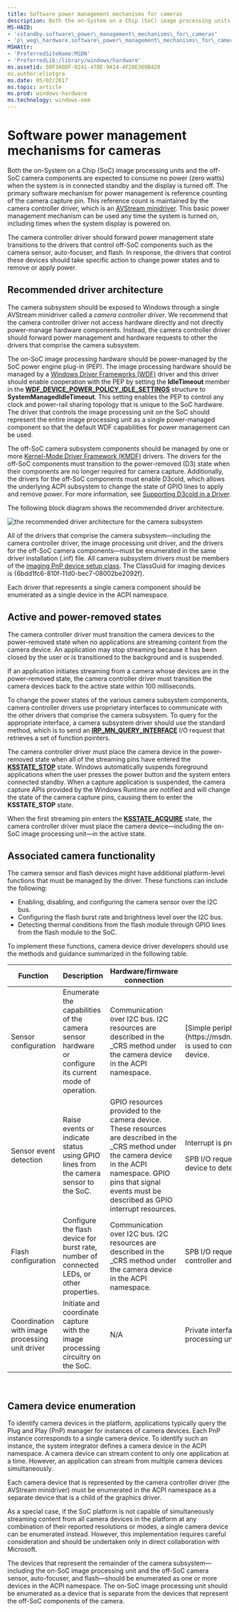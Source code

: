 ```yaml
---
title: Software power management mechanisms for cameras
description: Both the on-System on a Chip (SoC) image processing units and the off-SoC camera components are expected to consume no power (zero watts) when the system is in connected standby and the display is turned off.
MS-HAID:
- 'cstandby.software\_power\_management\_mechanisms\_for\_cameras'
- 'p\_weg\_hardware.software\_power\_management\_mechanisms\_for\_cameras'
MSHAttr:
- 'PreferredSiteName:MSDN'
- 'PreferredLib:/library/windows/hardware'
ms.assetid: 50F3A0DF-9241-478E-9A14-4F20E369B420
ms.author:eliotgra
ms.date: 05/02/2017
ms.topic: article
ms.prod: windows-hardware
ms.technology: windows-oem
---
```


# Software power management mechanisms for cameras


Both the on-System on a Chip (SoC) image processing units and the off-SoC camera components are expected to consume no power (zero watts) when the system is in connected standby and the display is turned off. The primary software mechanism for power management is reference counting of the camera capture pin. This reference count is maintained by the camera controller driver, which is an [AVStream minidriver](https://msdn.microsoft.com/library/windows/hardware/ff554240). This basic power management mechanism can be used any time the system is turned on, including times when the system display is powered on.

The camera controller driver should forward power management state transitions to the drivers that control off-SoC components such as the camera sensor, auto-focuser, and flash. In response, the drivers that control these devices should take specific action to change power states and to remove or apply power.

## Recommended driver architecture


The camera subsystem should be exposed to Windows through a single AVStream minidriver called a *camera controller driver*. We recommend that the camera controller driver not access hardware directly and not directly power-manage hardware components. Instead, the camera controller driver should forward power management and hardware requests to other the drivers that comprise the camera subsystem.

The on-SoC image processing hardware should be power-managed by the SoC power engine plug-in (PEP). The image processing hardware should be managed by a [Windows Driver Frameworks (WDF)](https://msdn.microsoft.com/library/windows/hardware/ff557565) driver and this driver should enable cooperation with the PEP by setting the **IdleTimeout** member in the [**WDF\_DEVICE\_POWER\_POLICY\_IDLE\_SETTINGS**](https://msdn.microsoft.com/library/windows/hardware/ff551270) structure to **SystemManagedIdleTimeout**. This setting enables the PEP to control any clock and power-rail sharing topology that is unique to the SoC hardware. The driver that controls the image processing unit on the SoC should represent the entire image processing unit as a single power-managed component so that the default WDF capabilities for power management can be used.

The off-SoC camera subsystem components should be managed by one or more [Kernel-Mode Driver Framework (KMDF)](https://msdn.microsoft.com/library/windows/hardware/ff557565) drivers. The drivers for the off-SoC components must transition to the power-removed (D3) state when their components are no longer required for camera capture. Additionally, the drivers for the off-SoC components must enable D3cold, which allows the underlying ACPI subsystem to change the state of GPIO lines to apply and remove power. For more information, see [Supporting D3cold in a Driver](https://msdn.microsoft.com/library/windows/hardware/hh967717).

The following block diagram shows the recommended driver architecture.

![the recommended driver architecture for the camera subsystem](../images/campower3.png)

All of the drivers that comprise the camera subsystem—including the camera controller driver, the image processing unit driver, and the drivers for the off-SoC camera components—must be enumerated in the same driver installation (.inf) file. All camera subsystem drivers must be members of the [imaging PnP device setup class](https://msdn.microsoft.com/library/windows/hardware/ff542682). The ClassGuid for imaging devices is {6bdd1fc6-810f-11d0-bec7-08002be2092f}.

Each driver that represents a single camera component should be enumerated as a single device in the ACPI namespace.

## Active and power-removed states


The camera controller driver must transition the camera devices to the power-removed state when no applications are streaming content from the camera device. An application may stop streaming because it has been closed by the user or is transitioned to the background and is suspended.

If an application initiates streaming from a camera whose devices are in the power-removed state, the camera controller driver must transition the camera devices back to the active state within 100 milliseconds.

To change the power states of the various camera subsystem components, camera controller drivers use proprietary interfaces to communicate with the other drivers that comprise the camera subsystem. To query for the appropriate interface, a camera subsystem driver should use the standard method, which is to send an [**IRP\_MN\_QUERY\_INTERFACE**](https://msdn.microsoft.com/library/windows/hardware/ff551687) I/O request that retrieves a set of function pointers.

The camera controller driver must place the camera device in the power-removed state when all of the streaming pins have entered the [**KSSTATE\_STOP**](https://msdn.microsoft.com/library/windows/hardware/ff566856) state. Windows automatically suspends foreground applications when the user presses the power button and the system enters connected standby. When a capture application is suspended, the camera capture APIs provided by the Windows Runtime are notified and will change the state of the camera capture pins, causing them to enter the **KSSTATE\_STOP** state.

When the first streaming pin enters the [**KSSTATE\_ACQUIRE**](https://msdn.microsoft.com/library/windows/hardware/ff566856) state, the camera controller driver must place the camera device—including the on-SoC image processing unit—in the active state.

## Associated camera functionality


The camera sensor and flash devices might have additional platform-level functions that must be managed by the driver. These functions can include the following:

-   Enabling, disabling, and configuring the camera sensor over the I2C bus.
-   Configuring the flash burst rate and brightness level over the I2C bus.
-   Detecting thermal conditions from the flash module through GPIO lines from the flash module to the SoC.

To implement these functions, camera device driver developers should use the methods and guidance summarized in the following table.

<table>
<colgroup>
<col width="25%" />
<col width="25%" />
<col width="25%" />
<col width="25%" />
</colgroup>
<thead>
<tr class="header">
<th>Function</th>
<th>Description</th>
<th>Hardware/firmware connection</th>
<th>Software mechanism</th>
</tr>
</thead>
<tbody>
<tr class="odd">
<td>Sensor configuration</td>
<td>Enumerate the capabilities of the camera sensor hardware or configure its current mode of operation.</td>
<td>Communication over I2C bus. I2C resources are described in the _CRS method under the camera device in the ACPI namespace.</td>
<td><p>[Simple peripheral bus (SPB) input/output (I/O) request interface](https://msdn.microsoft.com/library/windows/hardware/hh698227) is used to communicate with I2C host controller and camera sensor device.</p></td>
</tr>
<tr class="even">
<td>Sensor event detection</td>
<td>Raise events or indicate status using GPIO lines from the camera sensor to the SoC.</td>
<td>GPIO resources provided to the camera device. These resources are described in the _CRS method under the camera device in the ACPI namespace. GPIO pins that signal events must be described as GPIO interrupt resources.</td>
<td><p>Interrupt is processed by driver in response to GPIO event.</p>
<p>SPB I/O request interface is used to communicate with sensor device to determine the cause of the interrupt.</p></td>
</tr>
<tr class="odd">
<td>Flash configuration</td>
<td>Configure the flash device for burst rate, number of connected LEDs, or other properties.</td>
<td>Communication over I2C bus. I2C resources are described in the _CRS method under the camera device in the ACPI namespace.</td>
<td><p>SPB I/O request interface is used to communicate with I2C host controller and camera sensor device.</p></td>
</tr>
<tr class="even">
<td>Coordination with image processing unit driver</td>
<td>Initiate and coordinate capture with the image processing circuitry on the SoC.</td>
<td>N/A</td>
<td><p>Private interface is exposed by the driver that manages the image processing units.</p></td>
</tr>
</tbody>
</table>

 

## Camera device enumeration


To identify camera devices in the platform, applications typically query the Plug and Play (PnP) manager for instances of camera devices. Each PnP instance corresponds to a single camera device. To identify such an instance, the system integrator defines a camera device in the ACPI namespace. A camera device can stream content to only one application at a time. However, an application can stream from multiple camera devices simultaneously.

Each camera device that is represented by the camera controller driver (the AVStream minidriver) must be enumerated in the ACPI namespace as a separate device that is a child of the graphics driver.

As a special case, if the SoC platform is not capable of simultaneously streaming content from all camera devices in the platform at any combination of their reported resolutions or modes, a single camera device can be enumerated instead. However, this implementation requires careful consideration and should be undertaken only in direct collaboration with Microsoft.

The devices that represent the remainder of the camera subsystem—including the on-SoC image processing unit and the off-SoC camera sensor, auto-focuser, and flash—should be enumerated as one or more devices in the ACPI namespace. The on-SoC image processing unit should be enumerated as a device that is separate from the devices that represent the off-SoC components of the camera.

 

 






